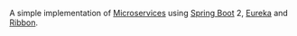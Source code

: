 A simple implementation of [Microservices](https://en.wikipedia.org/wiki/Microservices) using [Spring Boot](https://projects.spring.io/spring-boot/) 2, [Eureka](http://www.baeldung.com/spring-cloud-netflix-eureka) and [Ribbon](http://www.baeldung.com/spring-cloud-rest-client-with-netflix-ribbon).

